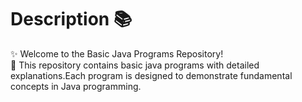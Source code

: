 # Description 📚

✨ Welcome to the Basic Java Programs Repository!
<br>🎈 This repository contains basic java programs with detailed explanations.Each program is designed to demonstrate fundamental concepts in Java programming.
